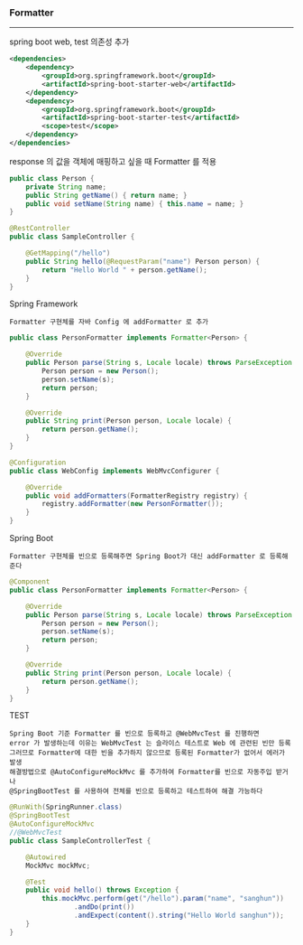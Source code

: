 ### Formatter 

---

spring boot web, test 의존성 추가

```xml
<dependencies>
    <dependency>
        <groupId>org.springframework.boot</groupId>
        <artifactId>spring-boot-starter-web</artifactId>
    </dependency>
    <dependency>
        <groupId>org.springframework.boot</groupId>
        <artifactId>spring-boot-starter-test</artifactId>
        <scope>test</scope>
    </dependency>
</dependencies>
```

response 의 값을 객체에 매핑하고 싶을 때 Formatter 를 적용

```java
public class Person {
    private String name;
    public String getName() { return name; }
    public void setName(String name) { this.name = name; }
}

@RestController
public class SampleController {

    @GetMapping("/hello")
    public String hello(@RequestParam("name") Person person) {
        return "Hello World " + person.getName();
    }
}
```

Spring Framework

    Formatter 구현체를 자바 Config 에 addFormatter 로 추가

```java
public class PersonFormatter implements Formatter<Person> {

    @Override
    public Person parse(String s, Locale locale) throws ParseException {
        Person person = new Person();
        person.setName(s);
        return person;
    }

    @Override
    public String print(Person person, Locale locale) {
        return person.getName();
    }
}

@Configuration
public class WebConfig implements WebMvcConfigurer {

    @Override
    public void addFormatters(FormatterRegistry registry) {
        registry.addFormatter(new PersonFormatter());
    }
}
```

Spring Boot

    Formatter 구현체를 빈으로 등록해주면 Spring Boot가 대신 addFormatter 로 등록해준다

```java
@Component
public class PersonFormatter implements Formatter<Person> {

    @Override
    public Person parse(String s, Locale locale) throws ParseException {
        Person person = new Person();
        person.setName(s);
        return person;
    }

    @Override
    public String print(Person person, Locale locale) {
        return person.getName();
    }
}
```

TEST

    Spring Boot 기준 Formatter 를 빈으로 등록하고 @WebMvcTest 를 진행하면
    error 가 발생하는데 이유는 WebMvcTest 는 슬라이스 테스트로 Web 에 관련된 빈만 등록
    그러므로 Formatter에 대한 빈을 추가하지 않으므로 등록된 Formatter가 없어서 에러가 발생
    해결방법으로 @AutoConfigureMockMvc 를 추가하여 Formatter를 빈으로 자동주입 받거나
    @SpringBootTest 를 사용하여 전체를 빈으로 등록하고 테스트하여 해결 가능하다

```java
@RunWith(SpringRunner.class)
@SpringBootTest
@AutoConfigureMockMvc
//@WebMvcTest
public class SampleControllerTest {

    @Autowired
    MockMvc mockMvc;

    @Test
    public void hello() throws Exception {
        this.mockMvc.perform(get("/hello").param("name", "sanghun"))
                .andDo(print())
                .andExpect(content().string("Hello World sanghun"));
    }
}
```